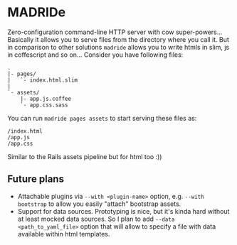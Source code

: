 MADRIDe
=======

Zero-configuration command-line HTTP server with cow super-powers... Basically
it allows you to serve files from the directory where you call it. But in
comparison to other solutions `madride` allows you to write htmls in slim, js in
coffescript and so on... Consider you have following files:

    .
    |- pages/
    |   `- index.html.slim
    |
    `- assets/
        |- app.js.coffee
        `- app.css.sass

You can run `madride pages assets` to start serving these files as:

    /index.html
    /app.js
    /app.css

Similar to the Rails assets pipeline but for html too :))


Future plans
------------

- Attachable plugins via `--with <plugin-name>` option, e.g. `--with bootstrap`
  to allow you easily "attach" bootstrap assets.
- Support for data sources. Prototyping is nice, but it's kinda hard without at
  least mocked data sources. So I plan to add `--data <path_to_yaml_file>`
  option that will allow to specify a file with data available within html
  templates.
